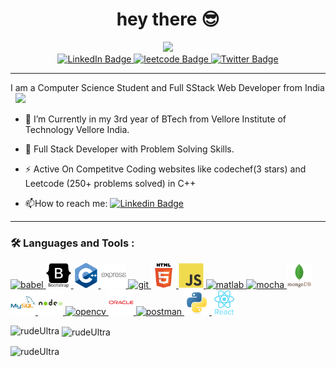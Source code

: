 

<h1 align="center">
  hey there 😎
</h1>


<div id="header" align="center">
  <img src="https://media.giphy.com/media/gjrYDwbjnK8x36xZIO/giphy.gif" width="200"/>
  <div id="badges">
  <a href="https://www.linkedin.com/in/rudhra-deep-biswas-08507a236/">
    <img src="https://img.shields.io/badge/LinkedIn-blue?style=for-the-badge&logo=linkedin&logoColor=white" alt="LinkedIn Badge"/>
  </a>
  <a href="https://leetcode.com/rude_ultra1/">
    <img src="https://img.shields.io/badge/Leetcode-red?style=for-the-badge&logo=leetcode&logoColor=white" alt="leetcode Badge"/>
  </a>
  <a href="https://rudeultra.github.io/Personal-portfolio/">
    <img src="https://img.shields.io/badge/Portfolio Website-blueviolet?style=for-the-badge&logo=github&logoColor=white" alt="Twitter Badge"/>
  </a>
</div>
</div>





---

I am a Computer Science Student and Full SStack Web Developer from India &nbsp; <img src="https://media.giphy.com/media/zOvBKUUEERdNm/giphy.gif" width="30">

- :telescope: I’m Currently in my 3rd year of BTech from Vellore Institute of Technology Vellore India.

- :seedling: Full Stack Developer with Problem Solving Skills.

- :zap: Active On Competitve Coding websites like codechef(3 stars) and Leetcode (250+ problems solved) in C++

- :mailbox:How to reach me: [![Linkedin Badge](https://img.shields.io/badge/-kakfdgfdge?style=flat&logo=Linkedin&logoColor=white)](https://www.linkedin.com/in/rudhra-deep-biswas-08507a236/) 
---

### :hammer_and_wrench: Languages and Tools :

<p align="left"> <a href="https://babeljs.io/" target="_blank" rel="noreferrer"> <img src="https://www.vectorlogo.zone/logos/babeljs/babeljs-icon.svg" alt="babel" width="40" height="40"/> </a> <a href="https://getbootstrap.com" target="_blank" rel="noreferrer"> <img src="https://raw.githubusercontent.com/devicons/devicon/master/icons/bootstrap/bootstrap-plain-wordmark.svg" alt="bootstrap" width="40" height="40"/> </a> <a href="https://www.w3schools.com/cpp/" target="_blank" rel="noreferrer"> <img src="https://raw.githubusercontent.com/devicons/devicon/master/icons/cplusplus/cplusplus-original.svg" alt="cplusplus" width="40" height="40"/> </a> <a href="https://expressjs.com" target="_blank" rel="noreferrer"> <img src="https://raw.githubusercontent.com/devicons/devicon/master/icons/express/express-original-wordmark.svg" alt="express" width="40" height="40"/> </a> <a href="https://git-scm.com/" target="_blank" rel="noreferrer"> <img src="https://www.vectorlogo.zone/logos/git-scm/git-scm-icon.svg" alt="git" width="40" height="40"/> </a> <a href="https://www.w3.org/html/" target="_blank" rel="noreferrer"> <img src="https://raw.githubusercontent.com/devicons/devicon/master/icons/html5/html5-original-wordmark.svg" alt="html5" width="40" height="40"/> </a> <a href="https://developer.mozilla.org/en-US/docs/Web/JavaScript" target="_blank" rel="noreferrer"> <img src="https://raw.githubusercontent.com/devicons/devicon/master/icons/javascript/javascript-original.svg" alt="javascript" width="40" height="40"/> </a> <a href="https://www.mathworks.com/" target="_blank" rel="noreferrer"> <img src="https://upload.wikimedia.org/wikipedia/commons/2/21/Matlab_Logo.png" alt="matlab" width="40" height="40"/> </a> <a href="https://mochajs.org" target="_blank" rel="noreferrer"> <img src="https://www.vectorlogo.zone/logos/mochajs/mochajs-icon.svg" alt="mocha" width="40" height="40"/> </a> <a href="https://www.mongodb.com/" target="_blank" rel="noreferrer"> <img src="https://raw.githubusercontent.com/devicons/devicon/master/icons/mongodb/mongodb-original-wordmark.svg" alt="mongodb" width="40" height="40"/> </a> <a href="https://www.mysql.com/" target="_blank" rel="noreferrer"> <img src="https://raw.githubusercontent.com/devicons/devicon/master/icons/mysql/mysql-original-wordmark.svg" alt="mysql" width="40" height="40"/> </a> <a href="https://nodejs.org" target="_blank" rel="noreferrer"> <img src="https://raw.githubusercontent.com/devicons/devicon/master/icons/nodejs/nodejs-original-wordmark.svg" alt="nodejs" width="40" height="40"/> </a> <a href="https://opencv.org/" target="_blank" rel="noreferrer"> <img src="https://www.vectorlogo.zone/logos/opencv/opencv-icon.svg" alt="opencv" width="40" height="40"/> </a> <a href="https://www.oracle.com/" target="_blank" rel="noreferrer"> <img src="https://raw.githubusercontent.com/devicons/devicon/master/icons/oracle/oracle-original.svg" alt="oracle" width="40" height="40"/> </a> <a href="https://postman.com" target="_blank" rel="noreferrer"> <img src="https://www.vectorlogo.zone/logos/getpostman/getpostman-icon.svg" alt="postman" width="40" height="40"/> </a> <a href="https://www.python.org" target="_blank" rel="noreferrer"> <img src="https://raw.githubusercontent.com/devicons/devicon/master/icons/python/python-original.svg" alt="python" width="40" height="40"/> </a> <a href="https://reactjs.org/" target="_blank" rel="noreferrer"> <img src="https://raw.githubusercontent.com/devicons/devicon/master/icons/react/react-original-wordmark.svg" alt="react" width="40" height="40"/> </a> </p>


<p><img align="left" src="https://github-readme-streak-stats.herokuapp.com/?user=rudeUltra&theme=tokyonight" alt="rudeUltra" /></p>


<p>&nbsp;<img align="center" src="https://github-readme-stats.vercel.app/api?username=rudeUltra&show_icons=true&locale=en&theme=tokyonight" alt="rudeUltra" /></p>
<p><img align="left" src="https://github-readme-stats.vercel.app/api/top-langs?username=rudeUltra&show_icons=true&locale=en&layout=compact&theme=tokyonight" alt="rudeUltra" /></p>


